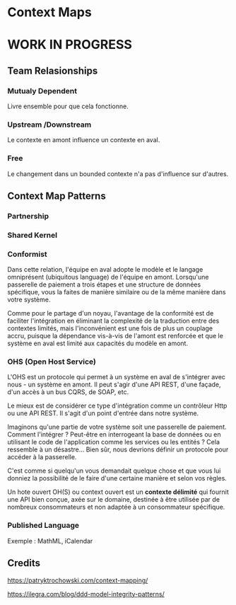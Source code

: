 # Context Maps


# WORK IN PROGRESS

## Team Relasionships

### Mutualy Dependent

Livre ensemble pour que cela fonctionne.

### Upstream /Downstream

Le contexte en amont influence un contexte en aval.

### Free

Le changement dans un bounded contexte n'a pas d'influence sur d'autres.


## Context Map Patterns

### Partnership

### Shared Kernel


### Conformist

Dans cette relation, l'équipe en aval adopte le modèle et le langage omniprésent (ubiquitous language) de l'équipe en amont. 
Lorsqu'une passerelle de paiement a trois étapes et une structure de données spécifique, vous la faites de manière similaire ou de la même manière dans votre système.

Comme pour le partage d'un noyau, l'avantage de la conformité est de faciliter l'intégration en éliminant la complexité de la traduction entre des contextes limités, mais l'inconvénient est une fois de plus un couplage accru, puisque la dépendance vis-à-vis de l'amont est renforcée et que le système en aval est limité aux capacités du modèle en amont.

### OHS (Open Host Service)

L'OHS est un protocole qui permet à un système en aval de s'intégrer avec nous - un système en amont. 
Il peut s'agir d'une API REST, d'une façade, d'un accès à un bus CQRS, de SOAP, etc.

Le mieux est de considérer ce type d'intégration comme un contrôleur Http ou une API REST. Il s'agit d'un point d'entrée dans notre système.

Imaginons qu'une partie de votre système soit une passerelle de paiement. Comment l'intégrer ? 
Peut-être en interrogeant la base de données ou en utilisant le code de l'application comme les services ou les entités ? 
Cela ressemble à un désastre... Bien sûr, nous devrions définir un protocole pour accéder à la passerelle. 

C'est comme si quelqu'un vous demandait quelque chose et que vous lui donniez la possibilité de le faire d'une certaine manière et selon vos règles.

Un  hote ouvert OH(S) ou context ouvert est un __contexte délimité__ qui fournit une API bien conçue, axée sur le domaine, destinée à être utilisée par de nombreux consommateurs et non adaptée à un consommateur spécifique.



### Published Language

Exemple : MathML, iCalendar




## Credits


https://patryktrochowski.com/context-mapping/

https://ilegra.com/blog/ddd-model-integrity-patterns/
